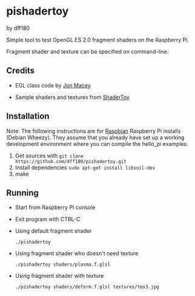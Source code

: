 pishadertoy
===========
by dff180

Simple tool to test OpenGL ES 2.0 fragment shaders on the Raspberry Pi.

Fragment shader and texture can be specified on command-line.

Credits
-------

* EGL class code by [Jon Macey](http://jonmacey.blogspot.de/2012/06/opengl-es-on-raspberry-pi-pt-3-creating.html)

* Sample shaders and textures from [ShaderToy](http://www.iquilezles.org/apps/shadertoy/)


Installation
------------
Note: The following instructions are for [Raspbian](http://www.raspbian.org/) Raspberry Pi installs (Debian Wheezy).
They assume that you already have set up a working development environment where you can compile the hello\_pi examples.

1. Get sources with `git clone https://github.com/dff180/pishadertoy.git`
2. Install dependencies `sudo apt-get install libsoil-dev`
3. make

Running
-------
* Start from Raspberry PI console

* Exit program with CTRL-C

* Using default fragment shader

    `./pishadertoy`
    
* Using fragment shader who doesn't need texture

    `./pishadertoy shaders/plasma.f.glsl`
    
* Using fragment shader with texture

    `./pishadertoy shaders/deform.f.glsl textures/tex3.jpg`
    
